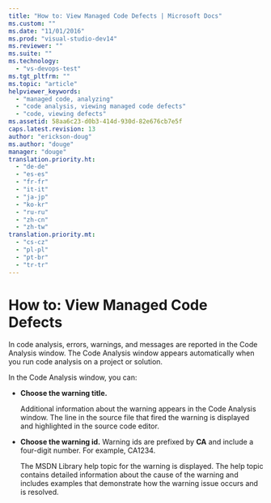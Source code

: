 ```yaml
---
title: "How to: View Managed Code Defects | Microsoft Docs"
ms.custom: ""
ms.date: "11/01/2016"
ms.prod: "visual-studio-dev14"
ms.reviewer: ""
ms.suite: ""
ms.technology: 
  - "vs-devops-test"
ms.tgt_pltfrm: ""
ms.topic: "article"
helpviewer_keywords: 
  - "managed code, analyzing"
  - "code analysis, viewing managed code defects"
  - "code, viewing defects"
ms.assetid: 58aa6c23-d0b3-414d-930d-82e676cb7e5f
caps.latest.revision: 13
author: "erickson-doug"
ms.author: "douge"
manager: "douge"
translation.priority.ht: 
  - "de-de"
  - "es-es"
  - "fr-fr"
  - "it-it"
  - "ja-jp"
  - "ko-kr"
  - "ru-ru"
  - "zh-cn"
  - "zh-tw"
translation.priority.mt: 
  - "cs-cz"
  - "pl-pl"
  - "pt-br"
  - "tr-tr"
---
```

# How to: View Managed Code Defects
In code analysis, errors, warnings, and messages are reported in the Code Analysis window. The Code Analysis window appears automatically when you run code analysis on a project or solution.  
  
 In the Code Analysis window, you can:  
  
-   **Choose the warning title.**  
  
     Additional information about the warning appears in the Code Analysis window. The line in the source file that fired the warning is displayed and highlighted in the source code editor.  
  
-   **Choose the warning id.** Warning ids are prefixed by **CA** and include a four-digit number. For example, CA1234.  
  
     The MSDN Library help topic for the warning is displayed. The help topic contains detailed information about the cause of the warning and includes examples that demonstrate how the warning issue occurs and is resolved.